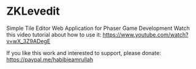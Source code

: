 # ZKLevedit
Simple Tile Editor Web Application for Phaser Game Development
Watch this video tutorial about how to use it: https://www.youtube.com/watch?v=wX_3Z9ADegE

If you like this work and interested to support, please donate: https://paypal.me/habibieamrullah
